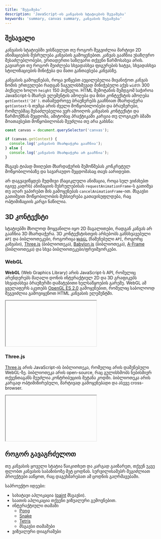 ```yaml
---
title: 'შეჯამება'
description: 'JavaScript-ის კანვასის სტატიების შეჯამება'
keywords: 'summary, canvas summary, კანვასის შეჯამება'
---
```


## შესავალი

კანვასის სტატიებში ვისწავლეთ თუ როგორ შეგვიძლია მარტივი 2D ანიმაციების შესრულება კანვასის გამოყენებით. კანვას გააჩნია უსაზღვრო შესაძლებლობები, ერთადერთი საზღვარი თქვენი წარმოსახვა არის. გავიარეთ თუ როგორ შეიძლება სხვადასხვა ფიგურების ხატვა, სხვადასხვა სტილიზაციების მინიჭება და მათი განთავსება კანვასზე.

კანვასის გამოყენებას, როცა ვიწყებთ აუცილებელია მივანიჭოთ კანვას ზომის ერთეულები რადგან ნაგულისხმევად მინიჭებული აქვს `width` 300 პიქსელი ხოლო `height` 150 პიქსელი. HTML შემოტანის შემდგომ საჭიროა JavaScript-ს მხარეს ელემენტის ამოღება და მისი კონტექსტის ამოღება `getContext('2d')`. თანამედროვე ბრაუზერებს გააჩნიათ მხარდაჭერა `getContext`-ს თუმცა არის ძველი მოწყობილობები და ბრაუზერები, რომლებმაც შესაძლებელია ვერ ამოიღოს კანვასის კონტექსტი და წარმოქმნას შეცდომა, ამიტომაც პრაქტიკაში კარგია თუ ლოგიკურ ბმაში მოათავსებთ მოწყობილობას შეუძლია თუ არა გახსნა:

```js
const canvas = document.querySelector('canvas');

if (canvas.getContext) {
  console.log('კანვასის მხარდაჭერა გააჩნია');
} else {
  console.log('კანვასის მხარდაჭერა არ გააჩნია');
}
```

მსგავს ტიპად მიიღებთ მხარდაჭერის შემოწმებას კონკრეტულ მოწყობილობაზე და სავარაუდო შეცდომასაც თავს აარიდებთ.

არ დაგვავიწყდეს მუდმივი (ჩაციკლული ანიმაცია, როცა სულ ვიძახებთ იგივე კადრს) ანიმაციის შესრულებისას `requestAnimationFrame`-ს გათიშვა თუ აღარ ვაპირებთ მის გამოყენებას `cancelAnimationFrame`-ით. მსგავსი გათიშვით მოწყობილობის მეხსიერება გათავისუფლდება, რაც ოპტიმიზაციის კარგი ნაწილია.

## 3D კონტექსტი

სტატიებში მხოლოდ მოყვანილი იყო 2D მაგალითები, რადგან კანვას არ გააჩნია 3D მხარდაჭერა. 3D კონტექსტისთვის არსებობს განსხვავებული `API` და ბიბლიოთეკები, როგორიცა [`WebGL`](https://developer.mozilla.org/en-US/docs/Web/API/WebGL_API) (ჩაშენებული `API`, როგორც კანვასი), [Three.js](https://threejs.org/) (ბიბლიოთეკა), [Babylon.js](https://www.babylonjs.com/) (ბიბლიოთეკა), [A-Frame](https://aframe.io/) (ბიბლიოთეკა) და სხვა ბიბლიოთეკები/ფრეიმვორკები.

### WebGL

**WebGL** (Web Graphics Library) არის JavaScript-ს API, რომელიც არენდერებს მაღალი დონის ინტერაქტიულ 2D და 3D გრაფიკებს სხვადასხვა ბრაუზერში დამატებითი ხელსაწყოების გარეშე. WebGL ამ ყველაფერს აკეთებს [OpenGL ES 2.0](https://www.khronos.org/opengles/) გამოყენებით, რომელიც საბოლოოდ შეგვიძლია გამოვიყენოთ HTML კანვასის ელემენტში.

<iframe data-url="guides/javascript-canvas-webgl" data-title="WebGL მაგალითი" data-height="500" data-is-complex-playground="true"></iframe>

### Three.js

[Three.js](https://threejs.org/) არის JavaScript-ის ბიბლიოთეკა, რომელიც არის დაშენებული WebGL-ზე. ბიბლიოთეკა არის open-source, რაც გულისხმობს ნებისმიერ თქვენთაგანს შეუძლია კონტრიბუციის შეტანა კოდში. ბიბლიოთეკა არის კარგად ოპტიმიზირებული, მარტივად გამოყენებადი და ასევე cross-browser.

<iframe data-url="guides/javascript-canvas-threejs" data-title="Three.js მაგალითი" data-height="500" data-is-complex-playground="true"></iframe>

## როგორ გავაგრძელოთ

თუ კანვასის ყოველი სტატია წაიკითხეთ და კარგად გაიზარეთ, თქვენ უკვე ფლობთ კანვასის საბაზისოზე მეტ ცოდნას. სურვილისამებრ შეგიძლიათ პროექტები ააწყოთ, რაც დაგეხმარებათ ამ ცოდნის გაღრმავებაში.

საპროექტო იდეები:

- სახატავი აპლიკაცია ([paint](https://jspaint.app/) მსგავსი).
- საათის აპლიკაცია თქვენი ვიზუალური გემოვნებით.
- ინტერაქტიული თამაში
  - [Pong](https://www.ponggame.org/)
  - [Snake](https://playsnake.org/)
  - [Tetris](https://tetris.com/play-tetris)
  - მსგავსი თამაშები
- ვიზუალური დიაგრამები
